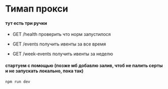 # Тимап прокси

#### тут есть три ручки

- GET /health проверить что норм запустилося

- GET /events получить ивенты за все время

- GET /week-events получить ивенты за неделю

#### стартуем с помощью (позже мб добавлю залив, чтоб не палить серты и не запускать локально, пока так)
`
npm run dev
`